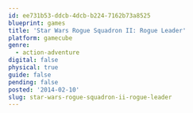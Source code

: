 ```yaml
---
id: ee731b53-ddcb-4dcb-b224-7162b73a8525
blueprint: games
title: 'Star Wars Rogue Squadron II: Rogue Leader'
platform: gamecube
genre:
  - action-adventure
digital: false
physical: true
guide: false
pending: false
posted: '2014-02-10'
slug: star-wars-rogue-squadron-ii-rogue-leader
---
```

